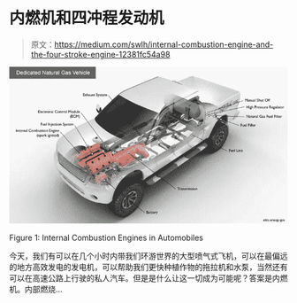 # 内燃机和四冲程发动机

> 原文：<https://medium.com/swlh/internal-combustion-engine-and-the-four-stroke-engine-12381fc54a98>

![](img/5dbfead59884408179163448e8830cf9.png)

Figure 1: Internal Combustion Engines in Automobiles

今天，我们有可以在几个小时内带我们环游世界的大型喷气式飞机，可以在最偏远的地方高效发电的发电机，可以帮助我们更快种植作物的拖拉机和水泵，当然还有可以在高速公路上行驶的私人汽车。但是是什么让这一切成为可能呢？答案是内燃机。内部燃烧…